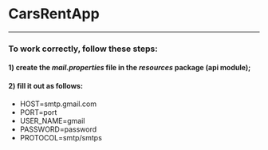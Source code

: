 # CarsRentApp
___
### To work correctly, follow these steps:

#### 1) create the ***mail.properties*** file in the ***resources*** package (api module);

#### 2) fill it out as follows:  
- HOST=smtp.gmail.com   
- PORT=port  
- USER_NAME=gmail  
- PASSWORD=password   
- PROTOCOL=smtp/smtps
